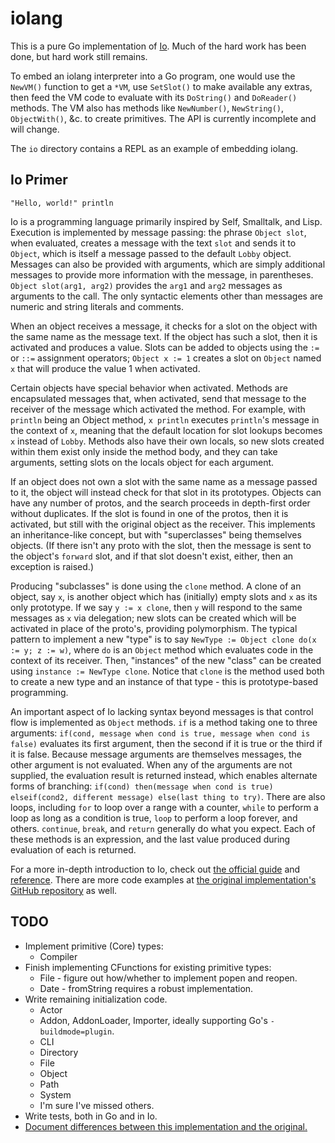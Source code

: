 # iolang

This is a pure Go implementation of [Io](http://iolanguage.org/). Much of the hard work has been done, but hard work still remains.

To embed an iolang interpreter into a Go program, one would use the `NewVM()` function to get a `*VM`, use `SetSlot()` to make available any extras, then feed the VM code to evaluate with its `DoString()` and `DoReader()` methods. The VM also has methods like `NewNumber()`, `NewString()`, `ObjectWith()`, &c. to create primitives. The API is currently incomplete and will change.

The `io` directory contains a REPL as an example of embedding iolang.

## Io Primer

`"Hello, world!" println`

Io is a programming language primarily inspired by Self, Smalltalk, and Lisp. Execution is implemented by message passing: the phrase `Object slot`, when evaluated, creates a message with the text `slot` and sends it to `Object`, which is itself a message passed to the default `Lobby` object. Messages can also be provided with arguments, which are simply additional messages to provide more information with the message, in parentheses. `Object slot(arg1, arg2)` provides the `arg1` and `arg2` messages as arguments to the call. The only syntactic elements other than messages are numeric and string literals and comments.

When an object receives a message, it checks for a slot on the object with the same name as the message text. If the object has such a slot, then it is activated and produces a value. Slots can be added to objects using the `:=` or `::=` assignment operators; `Object x := 1` creates a slot on `Object` named `x` that will produce the value 1 when activated.

Certain objects have special behavior when activated. Methods are encapsulated messages that, when activated, send that message to the receiver of the message which activated the method. For example, with `println` being an Object method, `x println` executes `println`'s message in the context of `x`, meaning that the default location for slot lookups becomes `x` instead of `Lobby`. Methods also have their own locals, so new slots created within them exist only inside the method body, and they can take arguments, setting slots on the locals object for each argument.

If an object does not own a slot with the same name as a message passed to it, the object will instead check for that slot in its prototypes. Objects can have any number of protos, and the search proceeds in depth-first order without duplicates. If the slot is found in one of the protos, then it is activated, but still with the original object as the receiver. This implements an inheritance-like concept, but with "superclasses" being themselves objects. (If there isn't any proto with the slot, then the message is sent to the object's `forward` slot, and if that slot doesn't exist, either, then an exception is raised.)

Producing "subclasses" is done using the `clone` method. A clone of an object, say `x`, is another object which has (initially) empty slots and `x` as its only prototype. If we say `y := x clone`, then `y` will respond to the same messages as `x` via delegation; new slots can be created which will be activated in place of the proto's, providing polymorphism. The typical pattern to implement a new "type" is to say `NewType := Object clone do(x := y; z := w)`, where `do` is an `Object` method which evaluates code in the context of its receiver. Then, "instances" of the new "class" can be created using `instance := NewType clone`. Notice that `clone` is the method used both to create a new type and an instance of that type - this is prototype-based programming.

An important aspect of Io lacking syntax beyond messages is that control flow is implemented as `Object` methods. `if` is a method taking one to three arguments: `if(cond, message when cond is true, message when cond is false)` evaluates its first argument, then the second if it is true or the third if it is false. Because message arguments are themselves messages, the other argument is not evaluated. When any of the arguments are not supplied, the evaluation result is returned instead, which enables alternate forms of branching: `if(cond) then(message when cond is true) elseif(cond2, different message) else(last thing to try)`. There are also loops, including `for` to loop over a range with a counter, `while` to perform a loop as long as a condition is true, `loop` to perform a loop forever, and others. `continue`, `break`, and `return` generally do what you expect. Each of these methods is an expression, and the last value produced during evaluation of each is returned.

For a more in-depth introduction to Io, check out [the official guide](http://iolanguage.org/guide/guide.html) and [reference](http://iolanguage.org/reference/index.html). There are more code examples at [the original implementation's GitHub repository](https://github.com/IoLanguage/io) as well.

## TODO

- Implement primitive (Core) types:
	+ Compiler
- Finish implementing CFunctions for existing primitive types:
	+ File - figure out how/whether to implement popen and reopen.
	+ Date - fromString requires a robust implementation.
- Write remaining initialization code.
	+ Actor
	+ Addon, AddonLoader, Importer, ideally supporting Go's `-buildmode=plugin`.
	+ CLI
	+ Directory
	+ File
	+ Object
	+ Path
	+ System
	+ I'm sure I've missed others.
- Write tests, both in Go and in Io.
- [Document differences between this implementation and the original.](https://github.com/zephyrtronium/iolang/wiki/Implementation-Specific-Behavior)
